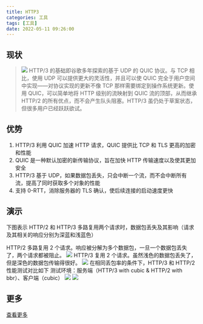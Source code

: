 ```yaml
---
title: HTTP3
categories: 工具
tags: [工具]
date: 2022-05-11 09:26:00
---
```


## 现状

><img src="https://www.upyun.com/static/img/title@3x.5597f51.png" />
> HTTP/3 的基础即谷歌多年探索的基于 UDP 的 QUIC 协议。与 TCP 相比，使用 UDP 可以提供更大的灵活性，并且可以使 QUIC 完全于用户空间中实现——对协议实现的更新不像 TCP 那样需要绑定到操作系统更新。使用 QUIC，可以简单地将 HTTP 级别的流映射到 QUIC 流的顶部，从而继承 HTTP/2 的所有优点，而不会产生队头阻塞。HTTP/3 虽仍处于草案状态，但很多用户已经跃跃欲试。
## 优势

1. HTTP/3 利用 QUIC 加速 HTTP 请求，QUIC 提供比 TCP 和 TLS 更高的加密和性能
2. QUIC 是一种默认加密的新传输协议，旨在加快 HTTP 传输速度以及使其更加安全
3. HTTP/3 基于 UDP，如果数据包丢失，只会中断一个流，而不会中断所有流，提高了同时获取多个对象的性能
4. 支持 0-RTT，消除服务器的 TLS 确认，使后续连接的启动速度更快

## 演示

下图表示 HTTP/2 和 HTTP/3 多路复用两个请求时，数据包丢失及其影响（请求及其相关的响应分别为深蓝和浅蓝色）

HTTP/2 多路复用 2 个请求。响应被分解为多个数据包，一旦一个数据包丢失了，两个请求都被阻止。
<img src="https://www.upyun.com/static/img/http_3%20&%20QUIC.d73f941.gif" />
HTTP/3 复用 2 个请求。虽然浅色的数据包丢失了，但是深色的数据包传输得很好。
<img src="https://www.upyun.com/static/img/http2.27d52a1.gif" />
在相同丢包率的条件下，HTTP/3 和 HTTP/2 性能测试对比如下
测试环境：服务端（HTTP/3 with cubic & HTTP/2 with bbr）、客户端（cubic）
<img src="https://www.upyun.com/static/img/%E5%BB%BA%E8%BF%9E%E6%97%B6%E9%97%B4.35656db.png" />
<img src="https://www.upyun.com/static/img/%E8%AF%B7%E6%B1%82%E6%97%B6%E9%97%B41x.7069918.png" />

## 更多

<a href="https://www.upyun.com/tech/tags/HTTP3" target="_blank" >查看更多</a>
